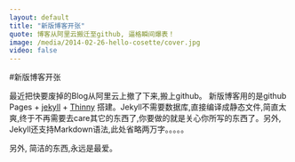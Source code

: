 ```yaml
---
layout: default
title: "新版博客开张"
quote: 博客从阿里云搬迁至github, 逼格瞬间爆表！
image: /media/2014-02-26-hello-cosette/cover.jpg
video: false
---
```


#新版博客开张

最近把快要废掉的Blog从阿里云上撤了下来,搬上github。 新版博客用的是github Pages + [jekyll](http://jekyllrb.com/) + [Thinny](http://jekyllthemes.org/themes/thinny/) 搭建。Jekyll不需要数据库,直接编译成静态文件,简直太爽,终于不再需要去care其它的东西了,你要做的就是关心你所写的东西了。另外, Jekyll还支持Markdown语法,此处省略两万字。。。。。

另外, 简洁的东西,永远是最爱。
